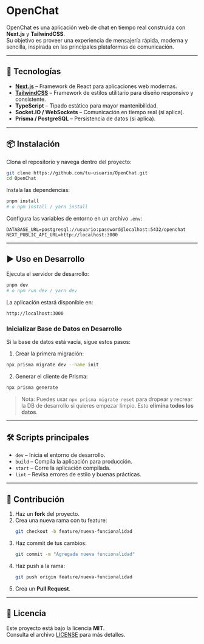 # OpenChat

OpenChat es una aplicación web de chat en tiempo real construida con **Next.js** y **TailwindCSS**.  
Su objetivo es proveer una experiencia de mensajería rápida, moderna y sencilla, inspirada en las principales plataformas de comunicación.

---

## 🚀 Tecnologías

- **[Next.js](https://nextjs.org/)** – Framework de React para aplicaciones web modernas.  
- **[TailwindCSS](https://tailwindcss.com/)** – Framework de estilos utilitario para diseño responsivo y consistente.  
- **TypeScript** – Tipado estático para mayor mantenibilidad.  
- **Socket.IO / WebSockets** – Comunicación en tiempo real (si aplica).  
- **Prisma / PostgreSQL** – Persistencia de datos (si aplica).  

---

## 📦 Instalación

Clona el repositorio y navega dentro del proyecto:

```bash
git clone https://github.com/tu-usuario/OpenChat.git
cd OpenChat
```

Instala las dependencias:

```bash
pnpm install
# o npm install / yarn install
```

Configura las variables de entorno en un archivo `.env`:

```env
DATABASE_URL=postgresql://usuario:password@localhost:5432/openchat
NEXT_PUBLIC_API_URL=http://localhost:3000
```

---

## ▶️ Uso en Desarrollo

Ejecuta el servidor de desarrollo:

```bash
pnpm dev
# o npm run dev / yarn dev
```

La aplicación estará disponible en:

```
http://localhost:3000
```

### Inicializar Base de Datos en Desarrollo

Si la base de datos está vacía, sigue estos pasos:

1. Crear la primera migración:
```bash
npx prisma migrate dev --name init
```
2. Generar el cliente de Prisma:
```bash
npx prisma generate
```

> Nota: Puedes usar `npx prisma migrate reset` para dropear y recrear la DB de desarrollo si quieres empezar limpio. Esto **elimina todos los datos**.

---

## 🛠 Scripts principales

- `dev` – Inicia el entorno de desarrollo.  
- `build` – Compila la aplicación para producción.  
- `start` – Corre la aplicación compilada.  
- `lint` – Revisa errores de estilo y buenas prácticas.  

---


## 🤝 Contribución

1. Haz un **fork** del proyecto.  
2. Crea una nueva rama con tu feature:  
   ```bash
   git checkout -b feature/nueva-funcionalidad
   ```
3. Haz commit de tus cambios:  
   ```bash
   git commit -m "Agregada nueva funcionalidad"
   ```
4. Haz push a la rama:  
   ```bash
   git push origin feature/nueva-funcionalidad
   ```
5. Crea un **Pull Request**.

---

## 📄 Licencia

Este proyecto está bajo la licencia **MIT**.  
Consulta el archivo [LICENSE](./LICENSE) para más detalles.
